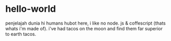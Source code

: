 # hello-world
penjelajah dunia
hi humans
hubot here, i like no node. js & coffescript (thats whats  i'm  made of).
i've had  tacos on the moon and find them far superior to earth tacos.
